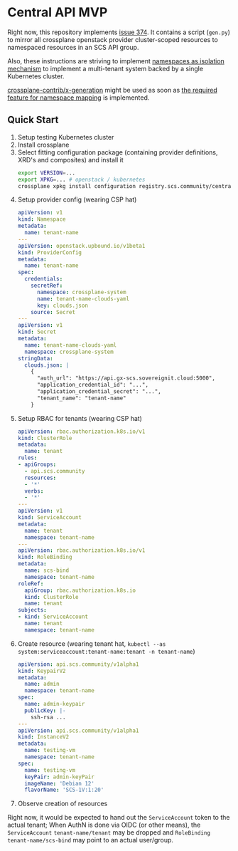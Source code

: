 # Central API MVP

Right now, this repository implements [issue 374](https://github.com/SovereignCloudStack/issues/issues/374).
It contains a script (`gen.py`) to mirror all crossplane openstack provider cluster-scoped resources to namespaced resources in an SCS API group.

Also, these instructions are striving to implement [namespaces as isolation mechanism](https://docs.crossplane.io/knowledge-base/guides/multi-tenant/#namespaces-as-an-isolation-mechanism) to implement a multi-tenant system backed by a single Kubernetes cluster.

[crossplane-contrib/x-generation](https://github.com/crossplane-contrib/x-generation) might be used as soon as [the required feature for namespace mapping](https://github.com/crossplane-contrib/x-generation/issues/21) is implemented.

## Quick Start

1. Setup testing Kubernetes cluster
1. Install crossplane
1. Select fitting configuration package (containing provider definitions, XRD's and composites) and install it
    ```bash
    export VERSION=...
    export XPKG=... # openstack / kubernetes
    crossplane xpkg install configuration registry.scs.community/central-api/$XPKG:$VERSION
    ```
1. Setup provider config (wearing CSP hat)
    ```yaml
    apiVersion: v1
    kind: Namespace
    metadata:
      name: tenant-name
    ---
    apiVersion: openstack.upbound.io/v1beta1
    kind: ProviderConfig
    metadata:
      name: tenant-name
    spec:
      credentials:
        secretRef:
          namespace: crossplane-system
          name: tenant-name-clouds-yaml
          key: clouds.json
        source: Secret
    ---
    apiVersion: v1
    kind: Secret
    metadata:
      name: tenant-name-clouds-yaml
      namespace: crossplane-system
    stringData:
      clouds.json: |
        {
          "auth_url": "https://api.gx-scs.sovereignit.cloud:5000",
          "application_credential_id": "...",
          "application_credential_secret": "...",
          "tenant_name": "tenant-name"
        }
    ```
1. Setup RBAC for tenants (wearing CSP hat)
    ```yaml
    apiVersion: rbac.authorization.k8s.io/v1
    kind: ClusterRole
    metadata:
      name: tenant
    rules:
    - apiGroups:
      - api.scs.community
      resources:
      - '*'
      verbs:
      - '*'
    ---
    apiVersion: v1
    kind: ServiceAccount
    metadata:
      name: tenant
      namespace: tenant-name
    ---
    apiVersion: rbac.authorization.k8s.io/v1
    kind: RoleBinding
    metadata:
      name: scs-bind
      namespace: tenant-name
    roleRef:
      apiGroup: rbac.authorization.k8s.io
      kind: ClusterRole
      name: tenant
    subjects:
    - kind: ServiceAccount
      name: tenant
      namespace: tenant-name
    ```
1. Create resource (wearing tenant hat, `kubectl --as system:serviceaccount:tenant-name:tenant -n tenant-name`)
    ```yaml
    apiVersion: api.scs.community/v1alpha1
    kind: KeypairV2
    metadata:
      name: admin
      namespace: tenant-name
    spec:
      name: admin-keypair
      publicKey: |-
        ssh-rsa ...
    ---
    apiVersion: api.scs.community/v1alpha1
    kind: InstanceV2
    metadata:
      name: testing-vm
      namespace: tenant-name
    spec:
      name: testing-vm
      keyPair: admin-keyPair
      imageName: 'Debian 12'
      flavorName: 'SCS-1V:1:20'
    ```
1. Observe creation of resources

Right now, it would be expected to hand out the `ServiceAccount` token to the actual tenant; When AuthN is done via OIDC (or other means), the `ServiceAccount` `tenant-name/tenant` may be dropped and `RoleBinding` `tenant-name/scs-bind` may point to an actual user/group.

